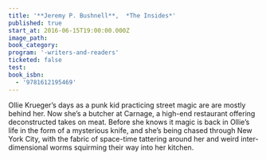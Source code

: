 ```yaml
---
title: '**Jeremy P. Bushnell**,  *The Insides*'
published: true
start_at: 2016-06-15T19:00:00.000Z
image_path:
book_category:
program: '-writers-and-readers'
ticketed: false
test:
book_isbn:
  - '9781612195469'
---
```



Ollie Krueger’s days as a punk kid practicing street magic are are mostly behind her. Now she’s a butcher at Carnage, a high-end restaurant offering deconstructed takes on meat. Before she knows it magic is back in Ollie’s life in the form of a mysterious knife, and she’s being chased through New York City, with the fabric of space-time tattering around her and weird inter-dimensional worms squirming their way into her kitchen.